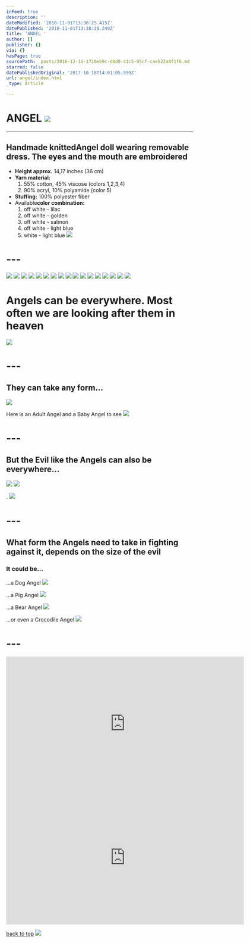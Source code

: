 ```yaml
---
inFeed: true
description: ''
dateModified: '2018-11-01T13:38:25.415Z'
datePublished: '2018-11-01T13:38:30.249Z'
title: 'ANGEL '
author: []
publisher: {}
via: {}
hasPage: true
sourcePath: _posts/2016-12-11-1720eb9c-d6d8-41c5-95cf-cae522a8f1f6.md
starred: false
datePublishedOriginal: '2017-10-18T14:01:05.999Z'
url: angel/index.html
_type: Article

---
```

# ANGEL ![](https://the-grid-user-content.s3-us-west-2.amazonaws.com/ffb2e421-e579-487e-aeb5-ba068c2b6345.jpg)

---

## Handmade knitted**Angel** doll wearing removable dress. The eyes and the mouth are embroidered

* **Height approx.** 14,17 inches (36 cm)
* **Yarn material:**
  1. 55% cotton, 45% viscose (colors 1,2,3,4)
  2. 90% acryl, 10% polyamide (color 5)
* **Stuffing:** 100% polyester fiber
* Available**color combination:**
  1. off white - lilac
  2. off white - golden
  3. off white - salmon
  4. off white - light blue
  5. white - light blue
![](https://the-grid-user-content.s3-us-west-2.amazonaws.com/0de01c5a-133c-47f1-a959-1ab8aaa553c2.jpg)

# ---
![](https://the-grid-user-content.s3-us-west-2.amazonaws.com/e6121222-80f8-4c46-a04c-0e01fd8ccff5.jpg)
![](https://the-grid-user-content.s3-us-west-2.amazonaws.com/23631206-a608-40be-acd4-05018c0578d3.jpg)
![](https://the-grid-user-content.s3-us-west-2.amazonaws.com/9d4e41a7-227c-4e3e-b27d-e64722d033c3.jpg)
![](https://the-grid-user-content.s3-us-west-2.amazonaws.com/6e450d34-dd08-4a49-a2c0-34d9d8e4268b.jpg)
![](https://the-grid-user-content.s3-us-west-2.amazonaws.com/d28e532e-c7ba-45bf-93c6-12813c2d772f.jpg)
![](https://the-grid-user-content.s3-us-west-2.amazonaws.com/a3ab5f9b-f5bc-422f-9e0b-77c7b4bf20f9.jpg)
![](https://the-grid-user-content.s3-us-west-2.amazonaws.com/c6c166f8-a800-4d52-b852-63c9ae3e35f2.jpg)
![](https://the-grid-user-content.s3-us-west-2.amazonaws.com/35ab7929-2425-4d72-abce-b9a9ca378654.jpg)
![](https://the-grid-user-content.s3-us-west-2.amazonaws.com/41a19d53-9a64-4683-a864-9887e06122c6.jpg)
![](https://the-grid-user-content.s3-us-west-2.amazonaws.com/bec5b322-5260-49ee-9c79-fcb5579e9b9c.jpg)
![](https://the-grid-user-content.s3-us-west-2.amazonaws.com/6e99e628-ea73-4e50-8e9b-8e840d1bf035.jpg)
![](https://the-grid-user-content.s3-us-west-2.amazonaws.com/3e4d960a-ca72-4b2d-855d-e8f8a8534fb3.jpg)
![](https://the-grid-user-content.s3-us-west-2.amazonaws.com/23e7a181-33d7-46b0-8b9e-77560ced80a8.jpg)
![](https://the-grid-user-content.s3-us-west-2.amazonaws.com/46de5511-154c-408c-8d31-bbf98caf0b00.jpg)
![](https://the-grid-user-content.s3-us-west-2.amazonaws.com/9d0194eb-af9c-45c9-b941-df26f460ab07.jpg)
![](https://the-grid-user-content.s3-us-west-2.amazonaws.com/9424661a-e483-4805-8170-13c6e9313395.jpg)
![](https://the-grid-user-content.s3-us-west-2.amazonaws.com/4f9be64a-27c6-49bd-acb4-206f438a8d14.jpg)

# Angels can be everywhere. Most often we are looking after them in heaven
![](https://the-grid-user-content.s3-us-west-2.amazonaws.com/6ce7611f-465b-4424-bbc5-8835f7d6b15f.jpg)

# ---

## They can take any form...
![](https://the-grid-user-content.s3-us-west-2.amazonaws.com/aa80d3d1-71e7-47f8-be69-d8427d2afee0.jpg)

Here is an Adult Angel and a Baby Angel to see
![](https://the-grid-user-content.s3-us-west-2.amazonaws.com/ca55ba32-c1a7-44dd-ba04-cbca8399d35f.jpg)

# ---

## But the Evil like the Angels can also be everywhere...
![](https://the-grid-user-content.s3-us-west-2.amazonaws.com/2b9aaa85-9a70-457d-a397-f5e518ec4b96.jpg)
![](https://the-grid-user-content.s3-us-west-2.amazonaws.com/855811dd-fdb8-4683-ad73-8ecc63914878.jpg)

.
![](https://the-grid-user-content.s3-us-west-2.amazonaws.com/9084a777-6649-41cf-8e2f-54d381a5c1ff.jpg)

# ---

## What form the Angels need to take in fighting against it, depends on the size of the evil

### It could be...

...a Dog Angel
![](https://the-grid-user-content.s3-us-west-2.amazonaws.com/790fa9de-220c-493d-b63f-fda8acb560d7.jpg)

...a Pig Angel
![](https://the-grid-user-content.s3-us-west-2.amazonaws.com/5b2f227b-1c12-4897-9773-f04addd5d330.jpg)

...a Bear Angel
![](https://the-grid-user-content.s3-us-west-2.amazonaws.com/b10cc4ae-c6ec-4200-87f2-08076836499f.jpg)

...or even a Crocodile Angel
![](https://the-grid-user-content.s3-us-west-2.amazonaws.com/cd2aa043-4881-4bbd-9a10-ce591574b18f.jpg)

# ---

<iframe src="https://cdn.embedly.com/widgets/media.html?src=https%3A%2F%2Fwww.youtube.com%2Fembed%2FxHEx7c4pXUo%3Ffeature%3Doembed&amp;url=http%3A%2F%2Fwww.youtube.com%2Fwatch%3Fv%3DxHEx7c4pXUo&amp;image=https%3A%2F%2Fi.ytimg.com%2Fvi%2FxHEx7c4pXUo%2Fhqdefault.jpg&amp;key=a715cf41cc93453ca338d350cd26f87b&amp;type=text%2Fhtml&amp;schema=youtube" width="640" height="360" scrolling="no" frameborder="0" allowfullscreen="" style=""></iframe>

<iframe src="https://cdn.embedly.com/widgets/media.html?src=https%3A%2F%2Fwww.youtube.com%2Fembed%2F-LulUj1G2nI%3Ffeature%3Doembed&amp;url=http%3A%2F%2Fwww.youtube.com%2Fwatch%3Fv%3D-LulUj1G2nI&amp;image=https%3A%2F%2Fi.ytimg.com%2Fvi%2F-LulUj1G2nI%2Fhqdefault.jpg&amp;key=a715cf41cc93453ca338d350cd26f87b&amp;type=text%2Fhtml&amp;schema=youtube" width="640" height="360" scrolling="no" frameborder="0" allowfullscreen="" style=""></iframe>

[back to top][0]
![](https://the-grid-user-content.s3-us-west-2.amazonaws.com/30b753eb-e8e4-4b71-b113-8211c654944b.jpg)

[0]: https://thegrid.ai/lgsignd/angel